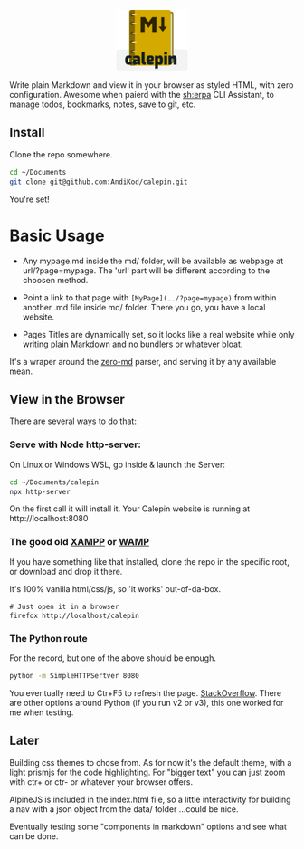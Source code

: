 <p align="center" width="100%">
  <img width="25%" src="./img/calepin-logo.png">
</p>


Write plain Markdown and view it in your browser as styled HTML, with zero configuration. Awesome when paierd with the [sh:erpa](https://github.com/AndiKod/sherpa) CLI Assistant, to manage todos, bookmarks, notes, save to git, etc.

## Install

Clone the repo somewhere. 
```bash
cd ~/Documents
git clone git@github.com:AndiKod/calepin.git
```
You're set! 


# Basic Usage

- Any mypage.md inside the md/ folder, will be available as webpage at url/?page=mypage. The 'url' part will be different according to the choosen method. 

- Point a link to that page with `[MyPage](../?page=mypage)` from within another .md file inside md/ folder. There you go, you have a local website.

- Pages Titles are dynamically set, so it looks like a real website while only writing plain Markdown and no bundlers or whatever bloat.

It's a wraper around the [zero-md](https://zerodevx.github.io/zero-md/basic-usage) parser, and serving it by any available mean.


## View in the Browser

There are several ways to do that:

### Serve with Node http-server:

On Linux or Windows WSL, go inside & launch the Server:

```bash
cd ~/Documents/calepin
npx http-server 
```

On the first call it will install it. Your Calepin website is running at http://localhost:8080

### The good old [XAMPP](https://www.apachefriends.org/index.html) or [WAMP](https://www.wampserver.com/en/) 

If you have something like that installed, clone the repo in the specific root, or download and drop it there. 

It's 100% vanilla html/css/js, so 'it works' out-of-da-box. 

```
# Just open it in a browser
firefox http://localhost/calepin
```

### The Python route  

For the record, but one of the above should be enough.

```bash
python -m SimpleHTTPSertver 8080

```
You eventually need to Ctr+F5 to refresh the page. [StackOverflow](https://stackoverflow.com/questions/12193803/invoke-python-simplehttpserver-from-command-line-with-no-cache-option). There are other options around Python (if you run v2 or v3), this one worked for me when testing.




## Later

Building css themes to chose from. As for now it's the default <zero-md> theme, with a light prismjs for the code highlighting. For "bigger text" you can just zoom with ctr+ or ctr- or whatever your browser offers.

AlpineJS is included in the index.html file, so a little interactivity for building a nav with a json object from the data/ folder ...could be nice.

Eventually testing some "components in markdown" options and see what can be done.





